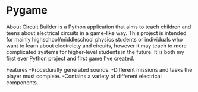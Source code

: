 # Pygame

About
Circuit Builder is a Python application that aims to teach children and teens about electrical circuits in a game-like way. This project is intended for mainly highschool/middleschool physics students or individuals who want to learn about electrcicty and circuits, however it may teach to more complicated systems for higher-level students in the future. It is both my first ever Python project and first game I've created. 

Features
-Procedurally generated sounds.
-Different missions and tasks the player must complete.
-Contains a variety of different electrical components.
